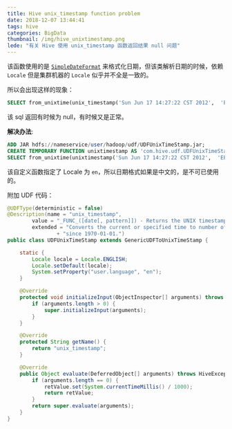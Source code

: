 ```yaml
---
title: Hive unix_timestamp function problem
date: 2018-12-07 13:44:41
tags: hive
categories: BigData
thumbnail: /img/hive_unixtimestamp.png
lede: "有关 Hive 使用 unix_timestamp 函数返回结果 null 问题"
---
```



该函数使用的是 [`SimpleDateFormat`](https://docs.oracle.com/javase/tutorial/i18n/format/simpleDateFormat.html) 来格式化日期，但该类解析日期的时候，依赖  `Locale` 但是集群机器的 `Locale` 似乎并不全是一致的。

所以会出现这样的现象： 

```sql  
SELECT from_unixtime(unix_timestamp('Sun Jun 17 14:27:22 CST 2012',  'EEE MMM dd hh:mm:ss \'CST\' yyyy'))
```

该 sql 返回有时候为 null，有时候又是正常。
  

**解决办法**: 

```sql  
ADD JAR hdfs://nameservice/user/hadoop/udf/UDFUnixTimeStamp.jar;
CREATE TEMPORARY FUNCTION unixtimestamp AS 'com.hive.udf.UDFUnixTimeStamp';
SELECT from_unixtime(unixtimestamp('Sun Jun 17 14:27:22 CST 2012',  'EEE MMM dd hh:mm:ss \'CST\' yyyy'))
```

该自定义函数指定了 Locale 为 `en`，所以日期格式如果是中文的，是不可已使用的。

附加 UDF 代码： 

```java 
@UDFType(deterministic = false)
@Description(name = "unix_timestamp",
        value = "_FUNC_([date[, pattern]]) - Returns the UNIX timestamp",
        extended = "Converts the current or specified time to number of seconds "
                + "since 1970-01-01.")
public class UDFUnixTimeStamp extends GenericUDFToUnixTimeStamp {

    static {
        Locale locale = Locale.ENGLISH;
        Locale.setDefault(locale);
        System.setProperty("user.language", "en");
    }

    @Override
    protected void initializeInput(ObjectInspector[] arguments) throws UDFArgumentException {
        if (arguments.length > 0) {
            super.initializeInput(arguments);
        }
    }

    @Override
    protected String getName() {
        return "unix_timestamp";
    }

    @Override
    public Object evaluate(DeferredObject[] arguments) throws HiveException {
        if (arguments.length == 0) {
            retValue.set(System.currentTimeMillis() / 1000);
            return retValue;
        }
        return super.evaluate(arguments);
    }
}
```


